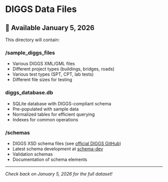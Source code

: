 # DIGGS Data Files

## 📅 Available January 5, 2026

This directory will contain:

### /sample_diggs_files
- Various DIGGS XML/GML files
- Different project types (buildings, bridges, roads)
- Various test types (SPT, CPT, lab tests)
- Different file sizes for testing

### diggs_database.db
- SQLite database with DIGGS-compliant schema
- Pre-populated with sample data
- Normalized tables for efficient querying
- Indexes for common operations

### /schemas
- DIGGS XSD schema files (see [official DIGGS GitHub](https://github.com/DIGGSml))
- Latest schema development at [schema-dev](https://github.com/DIGGSml/schema-dev)
- Validation schemas
- Documentation of schema elements

---

*Check back on January 5, 2026 for the full dataset!*